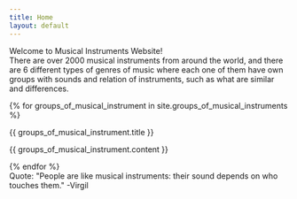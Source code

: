 ```yaml
---
title: Home
layout: default
---
```

<div class="header">Welcome to Musical Instruments Website!</div>

<div class="paragraph">There are over 2000 musical instruments from around the world, and there are 6 different types of genres of music where each one of them have own groups with sounds and relation of instruments, such as what are similar and differences.</div>

{% for groups_of_musical_instrument in site.groups_of_musical_instruments %}
  <div class="h4">{{ groups_of_musical_instrument.title }}</div>
  <p><div class="border5">{{ groups_of_musical_instrument.content }}</div></p>
{% endfor %}

<div class="quote">Quote:
"People are like musical instruments: their sound depends on who touches them." -Virgil
</div>

